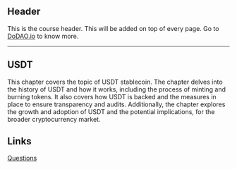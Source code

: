 ## Header
This is the course header. This will be added on top of every page. Go to [DoDAO.io](https://www.dodao.io) to know more.

---

## USDT
 
This chapter covers the topic of USDT stablecoin. The chapter delves into the history of USDT and how it works, including the process of minting and burning tokens. It also covers how USDT is backed and the measures in place to ensure transparency and audits. Additionally, the chapter explores the growth and adoption of USDT and the potential implications, for the broader cryptocurrency market.


## Links




[Questions](./../../generated/questions/usdt.md)